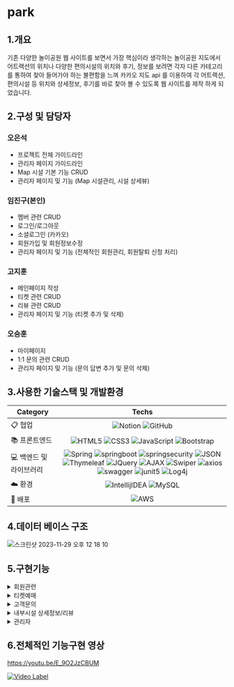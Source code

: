 <h1>park</h1>
<h2>1.개요</h2>
 기존 다양한 놀이공원 웹 사이트를 보면서 가장 핵심이라 생각하는 놀이공원 지도에서 어트랙션의 위치나 다양한 편의시설의 위치와 후기, 정보를 보려면 각자 다른 카테고리를 통하여 찾아 들어가야 하는 불편함을 느껴 카카오 지도 api 를 이용하여 각 어트랙션, 편의시설 등 위치와 상세정보, 후기를 바로 찾아 볼 수 있도록 웹 사이트를 제작 하게 되었습니다.
 <h2>2.구성 및 담당자</h2>
 
 ### 오은석

- 프로젝트 전체 가이드라인
- 관리자 페이지 가이드라인
- Map 시설 기본 기능 CRUD
- 관리자 페이지 및 기능 (Map 시설관리, 시설 상세뷰)

### 임진구(본인)

- 멤버 관련 CRUD
- 로그인/로그아웃
- 소셜로그인 (카카오)
- 회원가입 및 회원정보수정
- 관리자 페이지 및 기능 (전체적인 회원관리, 회원탈퇴 신청 처리)

### 고지훈

- 메인페이지 작성
- 티켓 관련 CRUD
- 리뷰 관련 CRUD
- 관리자 페이지 및 기능 (티켓 추가 및 삭제)

### 오승훈

- 마이페이지
- 1:1 문의 관련 CRUD
- 관리자 페이지 및 기능 (문의 답변 추가 및 문의 삭제)

 <h2>3.사용한 기술스택 및 개발환경</h2>
 
 | Category 	| Techs 	|
|---	|:---:	|
| 📋 협업 	|   ![Notion](https://img.shields.io/badge/Notion-000000.svg?style=flat-square&logo=notion&logoColor=white)   ![GitHub](https://img.shields.io/badge/GitHub-181717.svg?style=flat-square&logo=github&logoColor=white) 	|
| 📚 프론트엔드 	| ![HTML5](https://img.shields.io/badge/HTML5-%23E34F26.svg?style=flat-square&logo=html5&logoColor=white) ![CSS3](https://img.shields.io/badge/CSS3-%231572B6.svg?style=flat-square&logo=css3&logoColor=white) ![JavaScript](https://img.shields.io/badge/Javascript-%23323330.svg?style=flat-square&logo=javascript&logoColor=%23F7DF1E)  ![Bootstrap](https://img.shields.io/badge/Bootstrap-%23563D7C.svg?style=flat-square&logo=bootstrap&logoColor=white) | 
| 💻 백엔드 및 라이브러리 	| ![Spring](https://img.shields.io/badge/Spring-%236DB33F.svg?style=flat-square&logo=spring&logoColor=white) ![springboot](https://img.shields.io/badge/springboot-%6DB33F.svg?style=flat-square&logo=springboot&logoColor=white) ![springsecurity](https://img.shields.io/badge/springsecurity-%6DB33F.svg?style=flat-square&logo=springsecurity&logoColor=white) ![JSON](https://img.shields.io/badge/JSON-000000.svg?style=flat-square&logo=json&logoColor=white) ![Thymeleaf](https://img.shields.io/badge/Thymeleaf-%23005C0F.svg?style=flat-square&logo=Thymeleaf&logoColor=white) ![JQuery](https://img.shields.io/badge/jquery-%230769AD.svg?style=flat-square&logo=jquery&logoColor=white) ![AJAX](https://img.shields.io/badge/AJAX-%231572B6.svg?style=flat-square&logo=AJAX&logoColor=white) ![Swiper](https://img.shields.io/badge/Swiper-6332F6.svg?style=flat-square&logo=swiper&logoColor=white) ![axios](https://img.shields.io/badge/axios-5A29E4.svg?style=flat-square&logo=axios&logoColor=white) ![swagger](https://img.shields.io/badge/Swagger-85EA2D.svg?style=flat-square&logo=swagger&logoColor=white) ![junit5](https://img.shields.io/badge/junit5-%25A162.svg?style=flat-square&logo=junit5&logoColor=white) ![Log4j](https://img.shields.io/badge/Log4j-%23FA0F00.svg?style=flat-square&logo=Log4j&logoColor=white) |
| ☁️ 환경 | ![IntellijIDEA](https://img.shields.io/badge/IntellijIDEA-000000.svg?style=flat-square&logo=intellijidea&logoColor=white) ![MySQL](https://img.shields.io/badge/Mysql-4479A1.svg?style=flat-square&logo=mysql&logoColor=white) |
| 💾 배포 	| ![AWS](https://img.shields.io/badge/AWS-%23FF9900.svg?style=flat-square&logo=amazon-aws&logoColor=white) |

 <h2>4.데이터 베이스 구조</h2>
 
 ![스크린샷 2023-11-29 오후 12 18 10](https://github.com/jingugugu/park/assets/116573862/d7df642c-19f8-469d-b92d-f1702802f13a)
 
 <h2>5.구현기능</h2>

 <details>
  <summary>회원관련</summary>
  <h3>회원가입</h3>
  
  로그인 페이지에서 회원가입을 클릭하여 회원가입 페이지로 이동합니다.
  
  ![로그인창](https://github.com/jingugugu/park/assets/116573862/313e7e78-0bc0-4910-bb8b-e67500a3f4d2)

  비어있는 항목이 있으면 회원가입 처리를 거절합니다.

  ![스크린샷 2023-11-29 오후 7 05 04](https://github.com/jingugugu/park/assets/116573862/ede323c7-3260-4e91-b66d-4334f9b81217)

  이메일인증을 클릭하여 해당 이메일로 인증키를 발송받은 후 이메일인증을 완료합니다.

  ![스크린샷 2024-01-25 오후 3 20 55](https://github.com/jingugugu/park/assets/116573862/c7f43e1b-4767-4f3f-8cf2-f85edf718c80)

  ![스크린샷 2024-01-25 오후 3 21 16](https://github.com/jingugugu/park/assets/116573862/170afb24-6614-4e67-b5e6-b2de62e14f05)

  ![스크린샷 2024-01-25 오후 3 21 34](https://github.com/jingugugu/park/assets/116573862/2997155e-69a2-44b1-8b27-c4884e77a36b)

  모든 항목을 입력후 유효성검사 통과후에 회원가입을 완료합니다.

  ![스크린샷 2024-01-25 오후 3 23 58](https://github.com/jingugugu/park/assets/116573862/eb224aa6-0ff7-406d-b06b-c91c1edb841d)

  <h3>로그인</h3>
  
  로그인 시도 시 Spring Security 를 이용하여 가입된 아이디와 비밀번호를 비교하여 일치한다면 로그인이 성공하고, 일치하지 않다면 경고 메세지를 출력합니다.
  자동 로그인 기능도 지원하여 자동 로그인 선택 여부를 선택하여 로그인을 할 수 있습니다.

  ![로그인](https://github.com/jingugugu/park/assets/116573862/dbfe4324-c0cf-4b76-8c7c-7704d31ba326)

  카카오 로그인도 지원합니다

  ![카카오로그인](https://github.com/jingugugu/park/assets/116573862/c98a67a7-74fd-433b-96d9-a72adcc5565c)

  <h3>비밀번호 찾기</h3>
  
  이메일 인증을 통하여 인증키 확인시 비밀번호 수정이 가능합니다.

  <img width="1129" alt="비밀번호찾기" src="https://github.com/jingugugu/park/assets/116573862/dd1595f6-8c77-4d0a-ac88-e22cca7af0e8">

  <img width="905" alt="비밀번호찾기2" src="https://github.com/jingugugu/park/assets/116573862/f3eb4486-ce7b-4e8d-8911-d817b34d2e4f">

  <h3>마이페이지</h3>
  
  마이페이지에서 내 정보를 확인,수정,탈퇴 가 가능하고 내가 작성한 리뷰, 문의, 티켓구매내역을 확인할 수 있습니다.

  ![스크린샷 2024-01-25 오후 4 21 48](https://github.com/jingugugu/park/assets/116573862/c35124f6-f3f0-4975-9a48-fbc456d16865)
  ![스크린샷 2024-01-25 오후 4 23 22](https://github.com/jingugugu/park/assets/116573862/ecfa0ce2-0f9a-485f-8f11-680be1e37231)
  ![스크린샷 2024-01-25 오후 4 23 32](https://github.com/jingugugu/park/assets/116573862/d413a028-ecf6-43bb-8215-55213279e0bd)
  ![스크린샷 2024-01-25 오후 4 23 37](https://github.com/jingugugu/park/assets/116573862/adda44a2-0f34-4af9-8433-3387b5f5bc1b)

  <h3>정보수정</h3>
  
  정보수정은 기존 비밀번호를 입력받아야 수정이 가능하며, 비밀번호 변경을 원하는 경우 비밀번호 변경을 클릭 후 원하는 비밀번호를 입력합니다.
  
  <img width="905" alt="정보수정2" src="https://github.com/jingugugu/park/assets/116573862/adfe5a2e-6b81-4792-b626-5d11f5e01875">
  <img width="905" alt="정보수정" src="https://github.com/jingugugu/park/assets/116573862/1d36ef21-7f4e-4bf9-8abb-36d08c3474a2">

  <h3>회원탈퇴</h3>
  
  회원탈퇴는 바로 탈퇴처리가 이루어지지 않고 탈퇴 신청을 하고 관리자가 검토 후 탈퇴처리를 하는 형식입니다.
  
  ![스크린샷 2024-01-25 오후 4 43 34](https://github.com/jingugugu/park/assets/116573862/a05b91e9-0a10-4db0-9687-247ec6ea515c)
 </details>

<details>
  <summary>티켓예매</summary>
 
  티켓 리스트는 메인화면 또는 상단 메뉴에 티켓 카테고리에서 확인하여 구매가 가능합니다.
 
  ![티켓예매](https://github.com/jingugugu/park/assets/116573862/b2485a91-07ab-45ab-806a-c8efb08fdf51)
  ![티켓구매](https://github.com/jingugugu/park/assets/116573862/89ad32ea-43cf-443d-9da8-4d0f47b530e3)
  ![티켓 구매2](https://github.com/jingugugu/park/assets/116573862/a528b30c-996f-4ce2-967e-e41e60da4f8f)  
  ![티켓구매3](https://github.com/jingugugu/park/assets/116573862/76dcbbed-bc9f-432d-9714-4987098074bd)
</details>

<details>
  <summary>고객문의</summary>
  상단메뉴에서 고객문의 카테고리를 클릭하여 문의 페이지로 이동합니다.
 
  ![고객문의](https://github.com/jingugugu/park/assets/116573862/f9cc0226-ed2b-4c43-aa58-d95ba610ef64)
  ![고객문의2](https://github.com/jingugugu/park/assets/116573862/1637c4ed-abef-4740-b888-8a8b2cd52a10)

  등록 후 마이페이지의 내가쓴문의 에서 답변 진행 상태 여부 확인이 가능합니다.
    
  ![고객문의3](https://github.com/jingugugu/park/assets/116573862/56759f6f-f85f-4902-a54b-519085469bbb)

  답변 여부를 확인하여 수정버튼 유무를 확인합니다. 답변이 달리게 되면 수정이 불가능합니다.
    
  ![고객문의4](https://github.com/jingugugu/park/assets/116573862/644061f7-c0d6-4881-9c8b-127a46a89baf)
  ![고객문의5](https://github.com/jingugugu/park/assets/116573862/c821cc5a-560d-4d80-9e10-7ada1981a27a)
</details>

<details>
  <summary>내부시설 상세정보/리뷰</summary>
  상단 네비의 즐길거리 카테고리를 클릭하면 내부시설 지도가 나타납니다. 지도에서 각 마커를 클릭하여 상세정보를 확인할 수 있습니다.
 
![지도](https://github.com/jingugugu/park/assets/116573862/5d4e4bf5-f331-4811-8c65-ce117bddc815)
![지도 상세정보](https://github.com/jingugugu/park/assets/116573862/1f04e59a-9e4f-4426-a53d-b29e20103d4c)
![상세정보](https://github.com/jingugugu/park/assets/116573862/8d292db7-2730-4908-8adf-bff1505708b0)

시설 상세정보 창 하단에 리뷰내용을 확인 할 수 있습니다. 로그인 상태일 때 시설상세정보 하단부분에 리뷰 작성칸 이용가능 합니다.
![리뷰](https://github.com/jingugugu/park/assets/116573862/967343c2-4629-4192-ba57-ba25e5f53d86)

티켓의 리뷰 작성기간이 만료되었거나 티켓구매자가 아니라면 리뷰를 남길 수 없습니다.
![리뷰만료](https://github.com/jingugugu/park/assets/116573862/34a19aa7-3a1f-4d57-9904-2b21ebdd4b8d)

리뷰는 본인의 리뷰만 삭제가 가능합니다.
![리뷰 삭제](https://github.com/jingugugu/park/assets/116573862/52b69d93-27c4-4fd8-b2e0-5fa5f073bcba)

</details>

<details>
  <summary>관리자</summary>
 
  관리자는 관리자의 권한을 받은 아이디로 로그인을 하였을때 상단네비에서 '관리' 메뉴가 새로 나타납니다.
 
  ![스크린샷 2024-01-25 오후 6 34 03](https://github.com/jingugugu/park/assets/116573862/9a98d5a3-1c59-4f4e-bc6e-974bbb2aa74c)
  <h3>시설 추가/수정</h3>
  
  관리자는 지도내 시설마커를 추가/수정 이 가능합니다. 지도에서 원하는 위치에 클릭을하고 시설타입을 선택, 정보를 입력한뒤 시설을 등록합니다.
  시설을 추가할때 이미지도 추가하는데 이 이미지들은 시설타입에 따라 폴더를 분류하여 저장되며 시설 삭제시 해당 시설의 이미지 폴더도 함께 제거됩니다.
  
  ![스크린샷 2024-01-25 오후 6 45 47](https://github.com/jingugugu/park/assets/116573862/e5b94928-49fe-4419-b250-4f420172d460)
  ![시설등록파일](https://github.com/jingugugu/park/assets/116573862/74834e35-de4c-42cd-a194-2d83a9a49732)

  시설 수정은 관리자 메뉴에서 수정메뉴로 들어가 수정을 원하는 시설을 클릭하여 수정이 가능합니다.

  ![스크린샷 2024-01-25 오후 6 46 50](https://github.com/jingugugu/park/assets/116573862/13898c17-ee36-489d-9262-25b074fbd904)
  <h3>티켓관리</h3>
  
  관리자는 원하는 티켓을 추가할 수 있습니다.
  
  ![스크린샷 2024-01-25 오후 6 50 47](https://github.com/jingugugu/park/assets/116573862/4581cabb-25ef-4324-99bd-b34f65ac95d9)
  ![스크린샷 2024-01-25 오후 6 51 00](https://github.com/jingugugu/park/assets/116573862/22171420-6d6b-4f18-9c29-6bae552ce45d)
  <h3>문의관리</h3>
  
  관리자는 회원들의 문의를 답변하며 관리를 할 수 있습니다.

  ![스크린샷 2024-01-25 오후 6 51 11](https://github.com/jingugugu/park/assets/116573862/cabad1f4-6530-4c56-b60b-79be60425346)
  ![스크린샷 2024-01-25 오후 6 53 55](https://github.com/jingugugu/park/assets/116573862/4b94be15-c3ad-4a41-b7dc-21d990918b04)
  
 <h3>회원관리</h3>
 
  관리자는 멤버관리 메뉴에서 회원탈퇴신청한 회원을 확인하고 해당회원이 작성한 글을 확인하여 탈퇴처리를 합니다.
  
  ![스크린샷 2024-01-25 오후 7 27 46](https://github.com/jingugugu/park/assets/116573862/761eef9d-9f73-4e49-8d49-c4926beaa33e)
  ![스크린샷 2024-01-25 오후 7 28 15](https://github.com/jingugugu/park/assets/116573862/15c18cb8-afc3-4878-8f07-a19f54a69957)
  ![스크린샷 2024-01-25 오후 7 28 26](https://github.com/jingugugu/park/assets/116573862/cdd6cf65-e820-41d9-913f-a1c0ce27ded6)
  ![스크린샷 2024-01-25 오후 7 28 32](https://github.com/jingugugu/park/assets/116573862/8ef41d2a-f934-449e-98e5-d24e8a7c7d65)
  ![스크린샷 2024-01-25 오후 7 28 39](https://github.com/jingugugu/park/assets/116573862/18992627-6064-4fd6-a202-2cf0adb4a94b)
  ![스크린샷 2024-01-25 오후 7 28 48](https://github.com/jingugugu/park/assets/116573862/34f920f2-c00d-42f4-938d-aee8bc9ec67e)
</details>

<h2>6.전체적인 기능구현 영상</h2>

https://youtu.be/E_9O2JzCBUM

[![Video Label](http://img.youtube.com/vi/E_9O2JzCBUM/0.jpg)](https://youtu.be/E_9O2JzCBUM?t=0s)
